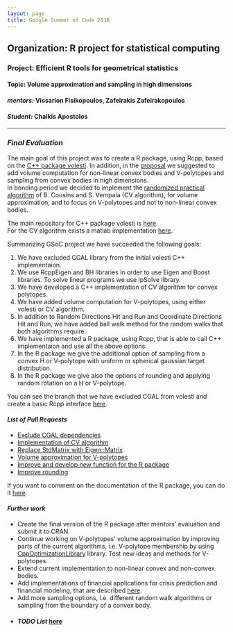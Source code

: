 ```yaml
---
layout: page
title: Google Summer of Code 2018
---  
```

  
## <span style="text-align:center;">Organization:  R project for statistical computing  
### <span style="text-align:center;">Project: Efficient R tools for geometrical statistics  
#### <span style="text-align:center;">Topic:  Volume approximation and sampling in high dimensions  
  
#### *mentors:* Vissarion Fisikopoulos, Zafeirakis Zafeirakopoulos  
#### *Student:* Chalkis Apostolos  
  
---------------------------------------------------------------------------  
    
### *Final Evaluation*  

The main goal of this project was to create a R package, using Rcpp, based on the [C++ package volesti](https://github.com/vissarion/volume_approximation). In addition, in the [proposal](https://drive.google.com/file/d/1CsblG42xXLoyYiDmcCSjRJhL3Eilxk5u/view) we suggested to add volume computation for non-linear convex bodies and V-polytopes and sampling from convex bodies in high dimensions.  
In bonding period we decided to implement the [randomized practical algorithm](http://mpc.zib.de/index.php/MPC/article/view/178/99) of B. Cousins and S. Vempala (CV algorithm), for volume approximation, and to focus on V-polytopes and not to non-linear convex bodies.  
  
The main repository for C++ package volesti is [here](https://github.com/vissarion/volume_approximation).  
For the CV algorithm exists a matlab implementation [here](https://www.mathworks.com/matlabcentral/fileexchange/43596-volume-computation-of-convex-bodies).  
  
Summarizing GSoC project we have succeeded the following goals:  
1. We have excluded CGAL library from the initial volesti C++ implementaion.  
2. We use RcppEigen and BH libraries in order to use Eigen and Boost libraries. To solve linear programs we use lpSolve library.  
3. We have developed a C++ implementation of CV algorithm for convex polytopes.  
4. We have added volume computation for V-polytopes, using either volesti or CV algorithm.  
5. In addition to Random Directions Hit and Run and Coordinate Directions Hit and Run, we have added ball walk method for the random walks that both algorithms require.  
6. We have implemented a R package, using Rcpp, that is able to call C++ implementaion and use all the above options.  
7. In the R package we give the additional option of sampling from a convex H or V-polytope with uniform or spherical gaussian target distribution.  
8. In the R package we give also the options of rounding and applying random rotation on a H or V-polytope.  
   
You can see the branch that we have excluded CGAL from volesti and create a basic Rcpp interface [here](https://github.com/TolisChal/volume_approximation/tree/develop).  

#### *List of Pull Requests*  
 - [Exclude CGAL dependencies](https://github.com/TolisChal/volume_approximation/pull/2)
 - [Implementation of CV algorithm](https://github.com/TolisChal/volume_approximation/pull/3)  
 - [Replace StdMatrix with Eigen::Matrix](https://github.com/TolisChal/volume_approximation/pull/6)
 - [Volume approximation for V-polytopes](https://github.com/TolisChal/volume_approximation/pull/7)  
 - [Improve and develop new function for the R package](https://github.com/TolisChal/volume_approximation/pull/8)  
 - [Improve rounding](https://github.com/TolisChal/volume_approximation/pull/9)  
   
 If you want to comment on the documentation of the R package, you can do it [here](https://drive.google.com/file/d/1htOhKLwk58Yai0a6mkHvfwpO42_0FbPy/view?usp=sharing).  
    
   
#### *Further work*  
 - Create the final version of the R package after mentors' evaluation and submit it to CRAN.  
 - Continue working on V-polytopes' volume approximation by improving parts of the current algorithms, i.e. V-polytope membership by using [CppOptimizationLibrary](https://github.com/PatWie/CppNumericalSolvers) library. Test new ideas and methods for V-polytopes.  
 - Extend current implementation to non-linear convex and non-convex bodies.  
 - Add implementations of financial applications for crisis prediction and financial modeling, that are described [here](https://arxiv.org/abs/1803.05861).  
 - Add more sampling options, i.e. different random walk algorithms or sampling from the boundary of a convex body.  
 * #### *TODO List* [here](https://github.com/TolisChal/volume_approximation/issues/4) 
